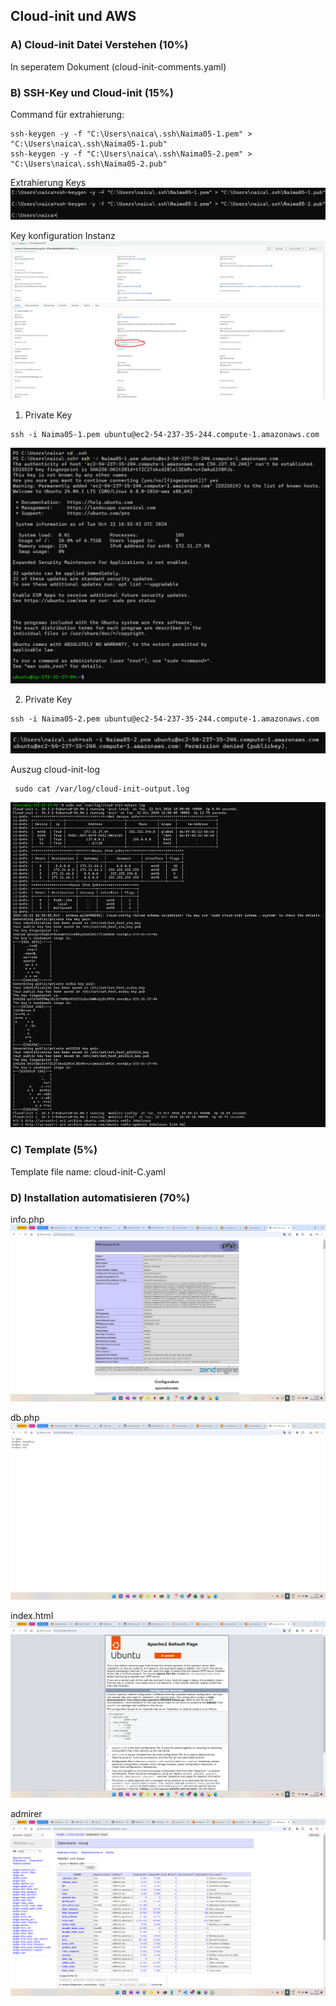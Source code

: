 ## Cloud-init und AWS

### A) Cloud-init Datei Verstehen (10%)
In seperatem Dokument (cloud-init-comments.yaml)


### B) SSH-Key und Cloud-init (15%)
Command für extrahierung:
```
ssh-keygen -y -f "C:\Users\naica\.ssh\Naima05-1.pem" > "C:\Users\naica\.ssh\Naima05-1.pub"
ssh-keygen -y -f "C:\Users\naica\.ssh\Naima05-2.pem" > "C:\Users\naica\.ssh\Naima05-2.pub"
```

Extrahierung Keys
![Extrahierung Keys](image.png)

Key konfiguration Instanz
![Key konfiguration](image-1.png)

1. Private Key<br>
```
ssh -i Naima05-1.pem ubuntu@ec2-54-237-35-244.compute-1.amazonaws.com
```
![private key 05-1](image-2.png)

2. Private Key<br>
```
ssh -i Naima05-2.pem ubuntu@ec2-54-237-35-244.compute-1.amazonaws.com
```
![private key 05-2](image-3.png)

Auszug cloud-init-log<br>
```
 sudo cat /var/log/cloud-init-output.log
 ```
![cloud-init-log](image-4.png)


### C) Template (5%)
Template file name: cloud-init-C.yaml

### D) Installation automatisieren (70%)
info.php<br>
![info.php](image-5.png)

db.php<br>
![db.php](image-6.png)

index.html<br>
![index.html](image-7.png)

admirer
![admirer](image-9.png)
